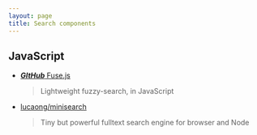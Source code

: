 ```yaml
---
layout: page
title: Search components
---
```


## JavaScript

- [**_GItHub_** Fuse.js](https://github.com/krisk/Fuse)

  > Lightweight fuzzy-search, in JavaScript

- [lucaong/minisearch](https://github.com/lucaong/minisearch)

  > Tiny but powerful fulltext search engine for browser and Node
